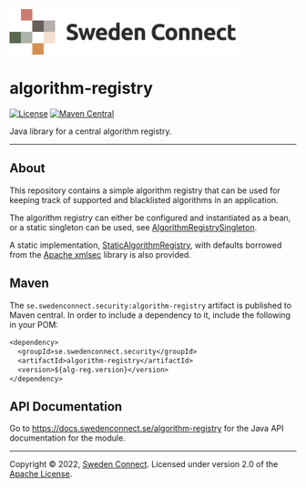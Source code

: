 ![Logo](https://github.com/swedenconnect/technical-framework/blob/master/img/sweden-connect.png)

# algorithm-registry

[![License](https://img.shields.io/badge/License-Apache%202.0-blue.svg)](https://opensource.org/licenses/Apache-2.0) [![Maven Central](https://maven-badges.herokuapp.com/maven-central/se.swedenconnect.security/algorithm-registry/badge.svg)](https://maven-badges.herokuapp.com/maven-central/se.swedenconnect.security/algorithm-registry)

Java library for a central algorithm registry.

---

## About

This repository contains a simple algorithm registry that can be used for keeping track
of supported and blacklisted algorithms in an application. 

The algorithm registry can either be configured and instantiated as a bean, or a static
singleton can be used, see [AlgorithmRegistrySingleton](https://github.com/swedenconnect/algorithm-registry/blob/main/src/main/java/se/swedenconnect/security/algorithms/AlgorithmRegistrySingleton.java).

A static implementation, [StaticAlgorithmRegistry](https://github.com/swedenconnect/algorithm-registry/blob/main/src/main/java/se/swedenconnect/security/algorithms/impl/StaticAlgorithmRegistry.java), with defaults borrowed from the [Apache xmlsec](https://santuario.apache.org) library is also provided.


## Maven

The `se.swedenconnect.security:algorithm-registry` artifact is published to Maven central. In order to include a dependency to it, include the following in your POM:

```
<dependency>
  <groupId>se.swedenconnect.security</groupId>
  <artifactId>algorithm-registry</artifactId>
  <version>${alg-reg.version}</version>
</dependency>
```

## API Documentation

Go to https://docs.swedenconnect.se/algorithm-registry for the Java API documentation for the module.

---

Copyright &copy; 2022, [Sweden Connect](https://swedenconnect.se). Licensed under version 2.0 of the [Apache License](http://www.apache.org/licenses/LICENSE-2.0).
